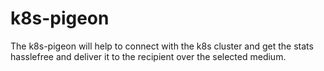 # k8s-pigeon
The k8s-pigeon will help to connect with the k8s cluster and get the stats hasslefree and deliver it to the recipient over the selected medium.
